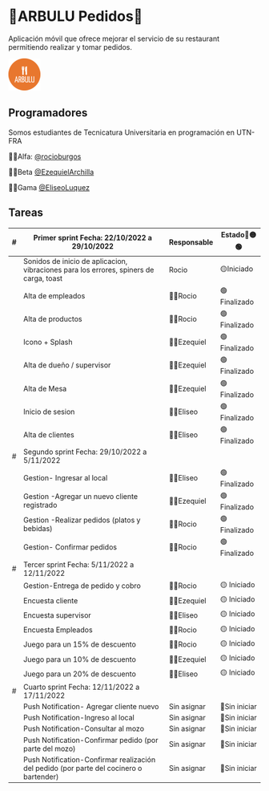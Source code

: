 # 🍴ARBULU Pedidos🍴

Aplicación móvil que ofrece mejorar el servicio de su restaurant permitiendo realizar y tomar pedidos. 


![Logo](https://github.com/rocioburgos/ARBULU_Pedidos/blob/beta/ARBULU_Pedidos/src/assets/icon/favicon.png?raw=true)


## Programadores

Somos estudiantes de Tecnicatura Universitaria en programación  en UTN-FRA

👩‍💻Alfa:  [@rocioburgos](https://www.github.com/rocioburgos) 

👨‍💻Beta [@EzequielArchilla](https://www.github.com/EzequielArchilla)

👨‍💻Gama [@EliseoLuquez](https://www.github.com/EliseoLuquez) 



## Tareas
| # | Primer sprint  Fecha: 22/10/2022 a 29/10/2022 | Responsable | Estado🔴🟡🟢|
| ------ | ------ | ------ | ------ |
|   |  Sonidos de inicio de aplicacion, vibraciones para los errores, spiners de carga, toast|Rocio |🟡Iniciado|
|   |Alta de empleados |👩‍💻Rocio |🟢Finalizado|
|   |Alta de productos  |👩‍💻Rocio  |🟢Finalizado|
|   |   Icono + Splash  |👨‍💻Ezequiel|🟢Finalizado|
|   | Alta de dueño / supervisor   |👨‍💻Ezequiel|🟢Finalizado|
|   | Alta de Mesa| 👨‍💻Ezequiel|🟢Finalizado  |
|   | Inicio de sesion  |👨‍💻Eliseo|🟢Finalizado|
|   |Alta de clientes |👨‍💻Eliseo   |🟢Finalizado|
|  #| Segundo sprint Fecha: 29/10/2022 a 5/11/2022  |  |  |
|   | Gestion- Ingresar al local|👨‍💻Eliseo |🟢Finalizado|
|   |Gestion -Agregar un nuevo cliente registrado  |👨‍💻Ezequiel|🟢Finalizado|
|   |Gestion -Realizar pedidos (platos y bebidas)|👩‍💻Rocio   |🟢Finalizado|
|   |Gestion- Confirmar pedidos|👩‍💻Rocio |🟢Finalizado|
| # | Tercer sprint Fecha: 5/11/2022 a 12/11/2022  |  |  |
|   |Gestion-Entrega de pedido y cobro|👩‍💻Rocio |🟡 Iniciado|
|   |Encuesta cliente | 👨‍💻Ezequiel |🟡 Iniciado|
|   |Encuesta supervisor | 👨‍💻Eliseo        |🟡 Iniciado|   
|   | Encuesta Empleados|👩‍💻Rocio  |🟡 Iniciado|
|   |Juego para un 15% de descuento|👩‍💻Rocio|🟡 Iniciado|
|   |Juego para un 10% de descuento| 👨‍💻Ezequiel |🟡 Iniciado|
|   |Juego para un 20% de descuento| 👨‍💻Eliseo|🟡 Iniciado|
| # | Cuarto sprint Fecha: 12/11/2022 a 17/11/2022  |  |  |
|   | Push Notification- Agregar cliente nuevo| Sin asignar |🔴Sin iniciar|
|   |Push Notification-Ingreso al local| Sin asignar|🔴Sin iniciar|
|   |Push Notification-Consultar al mozo | Sin asignar|🔴Sin iniciar|
|   |Push Notification-Confirmar pedido (por parte del mozo)| Sin asignar|🔴Sin iniciar|
|   |Push Notification-Confirmar realización del pedido (por parte del cocinero o bartender)| Sin asignar|🔴Sin iniciar|